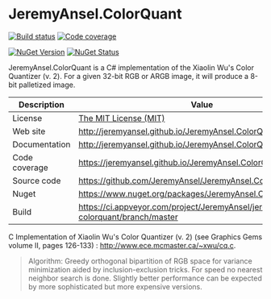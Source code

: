 # JeremyAnsel.ColorQuant

[![Build status](https://ci.appveyor.com/api/projects/status/u39upbktebxs5hwn/branch/master?svg=true)](https://ci.appveyor.com/project/JeremyAnsel/jeremyansel-colorquant/branch/master)
[![Code coverage](https://jeremyansel.github.io/JeremyAnsel.ColorQuant/coverage/badge_combined.svg)](https://jeremyansel.github.io/JeremyAnsel.ColorQuant/coverage/)

[![NuGet Version](https://buildstats.info/nuget/JeremyAnsel.ColorQuant)](https://www.nuget.org/packages/JeremyAnsel.ColorQuant)
[![NuGet Status](http://nugetstatus.com/JeremyAnsel.ColorQuant.png)](http://nugetstatus.com/packages/JeremyAnsel.ColorQuant)

JeremyAnsel.ColorQuant is a C# implementation of the Xiaolin Wu's Color Quantizer (v. 2).
For a given 32-bit RGB or ARGB image, it will produce a 8-bit palletized image.

Description     | Value
----------------|----------------
License         | [The MIT License (MIT)](https://github.com/JeremyAnsel/JeremyAnsel.ColorQuant/blob/master/LICENSE.txt)
Web site        | http://jeremyansel.github.io/JeremyAnsel.ColorQuant
Documentation   | http://jeremyansel.github.io/JeremyAnsel.ColorQuant/doc/
Code coverage   | https://jeremyansel.github.io/JeremyAnsel.ColorQuant/coverage/
Source code     | https://github.com/JeremyAnsel/JeremyAnsel.ColorQuant
Nuget           | https://www.nuget.org/packages/JeremyAnsel.ColorQuant
Build           | https://ci.appveyor.com/project/JeremyAnsel/jeremyansel-colorquant/branch/master

C Implementation of Xiaolin Wu's Color Quantizer (v. 2) (see Graphics Gems volume II, pages 126-133) : http://www.ece.mcmaster.ca/~xwu/cq.c.

> Algorithm: Greedy orthogonal bipartition of RGB space for variance minimization aided by inclusion-exclusion tricks. For speed no nearest neighbor search is done. Slightly better performance can be expected by more sophisticated but more expensive versions.
